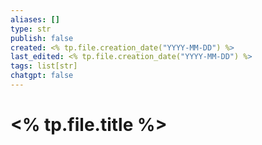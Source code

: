 ```yaml
---
aliases: []
type: str
publish: false
created: <% tp.file.creation_date("YYYY-MM-DD") %>
last_edited: <% tp.file.creation_date("YYYY-MM-DD") %>
tags: list[str]
chatgpt: false
---
```

# <% tp.file.title %>